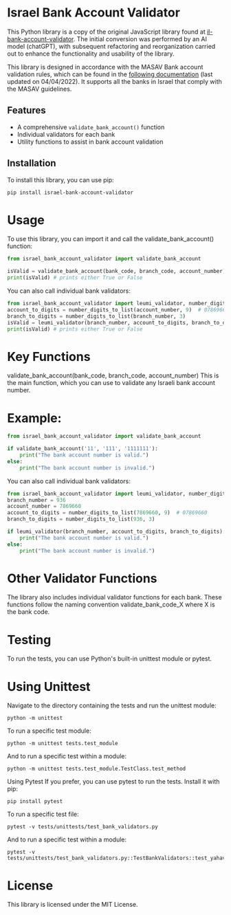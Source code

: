 # Israel Bank Account Validator

This Python library is a copy of the original JavaScript library found at [il-bank-account-validator](https://github.com/soryy708/il-bank-account-validator). The initial conversion was performed by an AI model (chatGPT), with subsequent refactoring and reorganization carried out to enhance the functionality and usability of the library.

This library is designed in accordance with the MASAV Bank account validation rules, which can be found in the [following documentation](https://masav.co.il/media/2473/bdikat_hukiot_heshbon.pdf) (last updated on 04/04/2022). It supports all the banks in Israel that comply with the MASAV guidelines.

## Features

- A comprehensive `validate_bank_account()` function
- Individual validators for each bank
- Utility functions to assist in bank account validation

## Installation

To install this library, you can use pip:

```bash
pip install israel-bank-account-validator
```

# Usage
To use this library, you can import it and call the validate_bank_account() function:
```python
from israel_bank_account_validator import validate_bank_account

isValid = validate_bank_account(bank_code, branch_code, account_number)
print(isValid) # prints either True or False
```

You can also call individual bank validators:
```python
from israel_bank_account_validator import leumi_validator, number_digits_to_list
account_to_digits = number_digits_to_list(account_number, 9)  # 07869660
branch_to_digits = number_digits_to_list(branch_number, 3)
isValid = leumi_validator(branch_number, account_to_digits, branch_to_digits)
print(isValid) # prints either True or False
```

# Key Functions
validate_bank_account(bank_code, branch_code, account_number)
This is the main function, which you can use to validate any Israeli bank account number.

# Example:
```python
from israel_bank_account_validator import validate_bank_account

if validate_bank_account('11', '111', '1111111'):
    print("The bank account number is valid.")
else:
    print("The bank account number is invalid.")
```

You can also call individual bank validators:
```python
from israel_bank_account_validator import leumi_validator, number_digits_to_list
branch_number = 936
account_number = 7869660
account_to_digits = number_digits_to_list(7869660, 9)  # 07869660
branch_to_digits = number_digits_to_list(936, 3)

if leumi_validator(branch_number, account_to_digits, branch_to_digits):
    print("The bank account number is valid.")
else:
    print("The bank account number is invalid.")
```

# Other Validator Functions
The library also includes individual validator functions for each bank. These functions follow the naming convention validate_bank_code_X where X is the bank code.

# Testing
To run the tests, you can use Python's built-in unittest module or pytest.

# Using Unittest
Navigate to the directory containing the tests and run the unittest module:
```shell
python -m unittest
```

To run a specific test module:
```shell
python -m unittest tests.test_module
```

And to run a specific test within a module:
```shell
python -m unittest tests.test_module.TestClass.test_method
```

Using Pytest
If you prefer, you can use pytest to run the tests. Install it with pip:
```shell
pip install pytest
```

To run a specific test file:
```shell
pytest -v tests/unittests/test_bank_validators.py
```

And to run a specific test within a module:
```shell
pytest -v tests/unittests/test_bank_validators.py::TestBankValidators::test_yahav_validator
```

# License
This library is licensed under the MIT License.